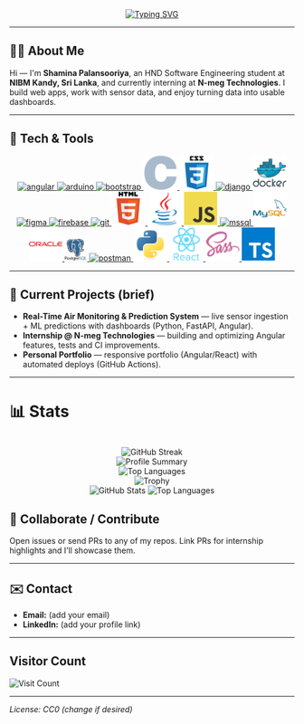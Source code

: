 <div align="center">
  <a href="https://git.io/typing-svg">
    <img src="https://readme-typing-svg.demolab.com?font=Fira+Code&weight=500&size=48&pause=1000&center=true&width=900&height=120&lines=Shamina+Palansooriya+%F0%9F%91%8B" alt="Typing SVG" />
  </a>
</div>

---

## 👩‍💻 About Me
Hi — I'm **Shamina Palansooriya**, an HND Software Engineering student at **NIBM Kandy, Sri Lanka**, and currently interning at **N-meg Technologies**. I build web apps, work with sensor data, and enjoy turning data into usable dashboards.

---

## 🧰 Tech & Tools
<p align="center">
  <a href="https://angular.io" target="_blank" rel="noreferrer">
    <img src="https://angular.io/assets/images/logos/angular/angular.svg" alt="angular" width="60" height="60"/>
  </a>
  <a href="https://www.arduino.cc/" target="_blank" rel="noreferrer">
    <img src="https://cdn.worldvectorlogo.com/logos/arduino-1.svg" alt="arduino" width="60" height="60"/>
  </a>
  <a href="https://getbootstrap.com" target="_blank" rel="noreferrer">
    <img src="https://github.com/Scar1109/skill-icons/blob/main/icons/Bootstrap.svg" alt="bootstrap" width="60" height="60"/>
  </a>
  <a href="https://www.cprogramming.com/" target="_blank" rel="noreferrer">
    <img src="https://raw.githubusercontent.com/devicons/devicon/master/icons/c/c-original.svg" alt="c" width="60" height="60"/>
  </a>
  <a href="https://www.w3schools.com/css/" target="_blank" rel="noreferrer">
    <img src="https://raw.githubusercontent.com/devicons/devicon/master/icons/css3/css3-original-wordmark.svg" alt="css3" width="60" height="60"/>
  </a>
  <a href="https://www.djangoproject.com/" target="_blank" rel="noreferrer">
    <img src="https://cdn.worldvectorlogo.com/logos/django.svg" alt="django" width="60" height="60"/>
  </a>
  <a href="https://www.docker.com/" target="_blank" rel="noreferrer">
    <img src="https://raw.githubusercontent.com/devicons/devicon/master/icons/docker/docker-original-wordmark.svg" alt="docker" width="60" height="60"/>
  </a>
  <a href="https://www.figma.com/" target="_blank" rel="noreferrer">
    <img src="https://www.vectorlogo.zone/logos/figma/figma-icon.svg" alt="figma" width="60" height="60"/>
  </a>
  <a href="https://firebase.google.com/" target="_blank" rel="noreferrer">
    <img src="https://www.vectorlogo.zone/logos/firebase/firebase-icon.svg" alt="firebase" width="60" height="60"/>
  </a>
  <a href="https://git-scm.com/" target="_blank" rel="noreferrer">
    <img src="https://www.vectorlogo.zone/logos/git-scm/git-scm-icon.svg" alt="git" width="60" height="60"/>
  </a>
  <a href="https://www.w3.org/html/" target="_blank" rel="noreferrer">
    <img src="https://raw.githubusercontent.com/devicons/devicon/master/icons/html5/html5-original-wordmark.svg" alt="html5" width="60" height="60"/>
  </a>
  <a href="https://www.java.com" target="_blank" rel="noreferrer">
    <img src="https://raw.githubusercontent.com/devicons/devicon/master/icons/java/java-original.svg" alt="java" width="60" height="60"/>
  </a>
  <a href="https://developer.mozilla.org/en-US/docs/Web/JavaScript" target="_blank" rel="noreferrer">
    <img src="https://raw.githubusercontent.com/devicons/devicon/master/icons/javascript/javascript-original.svg" alt="javascript" width="60" height="60"/>
  </a>
  <a href="https://www.microsoft.com/en-us/sql-server" target="_blank" rel="noreferrer">
    <img src="https://www.svgrepo.com/show/303229/microsoft-sql-server-logo.svg" alt="mssql" width="60" height="60"/>
  </a>
  <a href="https://www.mysql.com/" target="_blank" rel="noreferrer">
    <img src="https://raw.githubusercontent.com/devicons/devicon/master/icons/mysql/mysql-original-wordmark.svg" alt="mysql" width="60" height="60"/>
  </a>
  <a href="https://www.oracle.com/" target="_blank" rel="noreferrer">
    <img src="https://raw.githubusercontent.com/devicons/devicon/master/icons/oracle/oracle-original.svg" alt="oracle" width="60" height="60"/>
  </a>
  <a href="https://www.postgresql.org" target="_blank" rel="noreferrer">
    <img src="https://raw.githubusercontent.com/devicons/devicon/master/icons/postgresql/postgresql-original-wordmark.svg" alt="postgresql" width="40" height="40"/>
  </a>
  <a href="https://postman.com" target="_blank" rel="noreferrer">
    <img src="https://www.vectorlogo.zone/logos/getpostman/getpostman-icon.svg" alt="postman" width="60" height="60"/>
  </a>
  <a href="https://www.python.org" target="_blank" rel="noreferrer">
    <img src="https://raw.githubusercontent.com/devicons/devicon/master/icons/python/python-original.svg" alt="python" width="60" height="60"/>
  </a>
  <a href="https://reactjs.org/" target="_blank" rel="noreferrer">
    <img src="https://raw.githubusercontent.com/devicons/devicon/master/icons/react/react-original-wordmark.svg" alt="react" width="60" height="60"/>
  </a>
  <a href="https://sass-lang.com" target="_blank" rel="noreferrer">
    <img src="https://raw.githubusercontent.com/devicons/devicon/master/icons/sass/sass-original.svg" alt="sass" width="60" height="60"/>
  </a>
  <a href="https://www.typescriptlang.org/" target="_blank" rel="noreferrer">
    <img src="https://raw.githubusercontent.com/devicons/devicon/master/icons/typescript/typescript-original.svg" alt="typescript" width="60" height="60"/>
  </a>
</p>


---

## 🚀 Current Projects (brief)
- **Real-Time Air Monitoring & Prediction System** — live sensor ingestion + ML predictions with dashboards (Python, FastAPI, Angular).  
- **Internship @ N-meg Technologies** — building and optimizing Angular features, tests and CI improvements.  
- **Personal Portfolio** — responsive portfolio (Angular/React) with automated deploys (GitHub Actions).


---
# 📊 Stats

<div align="center">
  <br/>
  <!-- Typing header (your existing one is kept separately above — remove if duplicated) -->
  <!-- GitHub streak / summary / top-langs / trophy -->
  <img src="https://github-readme-streak-stats.herokuapp.com/?user=shamina-dev&theme=dracula" alt="GitHub Streak" />
  <br/>
  <img src="https://github-profile-summary-cards.vercel.app/api/cards/profile-details?username=shamina-dev&theme=dracula" alt="Profile Summary" />
  <br/>
  <img height="160" src="https://github-readme-stats.vercel.app/api/top-langs/?username=shamina-dev&layout=compact&card_width=300&langs_count=4" alt="Top Languages" />
  <br/>
  <img src="https://github-profile-trophy.vercel.app/?username=shamina-dev&theme=buefy&row=1&column=6" alt="Trophy" />
  <br/>
  <!-- Compact main stats -->
  <img height="140" src="https://github-readme-stats.vercel.app/api?username=shamina-dev&count_private=true&show_icons=true&theme=swift" alt="GitHub Stats"/>
  <img height="140" src="https://github-readme-stats.vercel.app/api/top-langs/?username=shamina-dev&layout=compact&card_width=340&langs_count=6" alt="Top Languages"/>
</div>


## 🤝 Collaborate / Contribute
Open issues or send PRs to any of my repos. Link PRs for internship highlights and I’ll showcase them.

---

## ✉️ Contact
- **Email:** (add your email)  
- **LinkedIn:** (add your profile link)

---

##  Visitor Count
![Visit Count](https://count.getloli.com/@shamina-dev?name=shamina-dev&theme=booru-twifanartsfw&padding=7&offset=0&align=top&scale=1&pixelated=1&darkmode=auto)

---

*License: CC0 (change if desired)*
